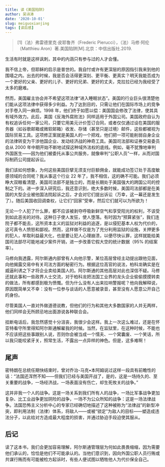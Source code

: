 ```yaml
---
title: 读《美国陷阱》
author: 吴诗涛
date: '2020-10-01'
slug: meiguoxianjing
tags: [读后感]
---
```


> [1]（法）弗雷德里克·皮耶鲁齐（Frederic Pierucci），（法）马修·阿伦（Matthieu Aron）著.美国陷阱[M].北京：中信出版社.2019.

生活有时就是这样讽刺，其中的内涵只有参与过的人才会懂。

我不信上帝，但耶稣的启示是普世的。我自忖或许有更深层的原因指引我来到他的围墙之内。出去的时候，我是否会活得更深刻、更平衡、更真实？明天我能否成为一个更好的父亲、更好的儿子、更好的兄弟、更好的丈夫，克拉拉已经为我经受了太多的磨难。

然而，美国雇主协会并不希望这项法律“进入睡眠状态”。美国的行业巨头很清楚他们能从这项法律中获得多少利益。为了达到目的，只需让他们在国际市场上的竞争对手卷入同一麻烦。1998 年，他们终于如愿以偿：美国国会修改了法律，使其具有域外效力。此后，美国《反海外腐败法》同样适用于外国公司。美国政府自认为有权追诉任何一家公司，只要它用美元计价签订合同，或者仅仅通过设在美国的服务器（如谷歌邮箱或微软邮箱）收发、存储（甚至只是过境）邮件，这些都被视为国际贸易工具。这项修正案就是美国人的一个把戏，他们把一项可能削弱自身企业的法律转变为干涉他国企业、发动经济战的神奇工具。美国司法部和证券交易委员会从 2000 年中期开始不断地试探这种域外法权的底线。例如，毫不犹豫地审判外国医生——因为他们被委托从事公共服务，就像审判“公职人员”一样，从而对国际制药公司提起诉讼。

我们该如何想象，为何这些美国巨擘无须支付巨额佣金，就能成功签订处于高度敏感领域的合同呢？我从事这个行业 22 年了，我不相信，这的确不可能。我们必须睁大双眼看清楚，美国司法部不是独立的，而是长期处于美国强大的跨国公司的控制之下的。进一步深入研究后，我还意识到，绝大多数时候，美国司法部都是在美国的大型企业被他国法院起诉之后，才会对它们提出诉讼（万幸，这一幕还是发生了）。随后美国收回调查权，让它们“回家”受审，然后它们就可以为所欲为！

无论一个人犯了什么罪，都不应该被剥夺呼吸新鲜空气和享受阳光的权利，不该受到如此恶劣的对待。这种日子使人发狂，使人堕落。有时因为“预算紧张”，我们连院子都不能去，这所资本主义的监狱对利益的追逐，是以侵犯基本人权为代价的，这可真令人愤怒和鄙视。然而，这样做不仅是为了充分利用监狱的设施，关押更多的犯人，牟取利益最大化，也是要让犯人心理崩溃，以便尽快认罪，这样就能给美国司法部尽可能地减少案件开销，进一步改善它假大空的统计数据（95% 的结案率）。

马修向我透露，阿尔斯通内部曾有人向他示警，某位高层曾经主动提出跟他见面，向他揭露交易中有关司法方面的秘密行为。根据这位高官的说法，柏科龙确实是在威逼利诱之下才将企业卖给美国人的。阿尔斯通的其他高层对此也深信不疑。马修还就此事和一些政界人士交流，对于柏科龙把法国工业界的龙头企业偷偷摸摸转卖的做法，所有都感到极为愤慨。但为什么没有人出来拉响警报呢？他向我解释说，原因既简单又不幸：没有一位参与谈话的人愿意被录音，甚至没有人愿意公开自己的身份。

尽管美国人一直对外做道德说教，但他们的行为和其他大多数国家的人并无两样，他们同样会无所顾忌地出面游说各种联合会。

挂断电话后，我忽然感觉十分沮丧，我很少会这样。我上一次这么难过，还是在怀亚特看守所里得知阿尔斯通解雇我的时候。当然，在监狱里，在这种时候，不能也不应该把这些事跟别人说，否则你会被当成一个懦夫、一个窝囊废、一个笑话，所以我只能咬紧牙关，照常生活，不露出一点异样的神色。但是，这多难啊！

## 尾声

密特朗在总统任期快结束时，曾对乔治-马克•本阿姆说过这样一段具有前瞻性的话：“法国还浑然不知——但我们已经与美国开战了，是的，这是一场持久的、至关重要的战争，一场经济战，一场表面没有伤亡，却生死攸关的战争。”

这并非我一个人的战争。这是一场关系到我们所有人的战争，一场比军事战争更加复杂、比工业战争更加阴险的战争，一场不为公众所知的战争：这是一场法律战争。法国恐怖主义分析中心的专家已经确切地描述了这种被称为“法律战”的新型冲突，即利用法制（法律）体系，将敌人——或被“锁定”为敌人的目标——塑造成违法分子，以此给对方造成最大程度的损害，并通过胁迫手段迫使其服从。

## 后记

读了这本书，我们会更加容易理解，阿尔斯通管理层为何如此畏畏缩缩，因为需要他们承认的，恰恰是他们不可能承认的。当他们意识到，因向外国公职人员行贿或共谋行贿而有可能被检方起诉时，有些人便试图以牺牲他人为代价保全自己。
